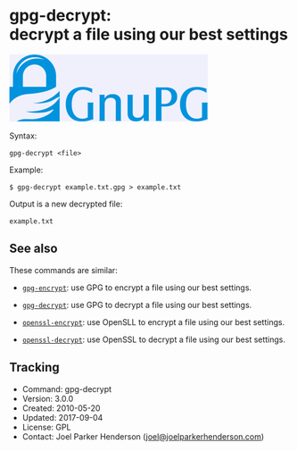 # gpg-decrypt:<br>decrypt a file using our best settings

<img src="README.png" alt="GnuPG" width="356" height="120"/>

Syntax:

    gpg-decrypt <file>
    
Example:

    $ gpg-decrypt example.txt.gpg > example.txt

Output is a new decrypted file:

    example.txt


## See also
 
These commands are similar:

  * [`gpg-encrypt`](https://github.com/SixArm/gpg-encrypt): 
    use GPG to encrypt a file using our best settings.
  
  * [`gpg-decrypt`](https://github.com/SixArm/gpg-decrypt): 
    use GPG to decrypt a file using our best settings.

  * [`openssl-encrypt`](https://github.com/SixArm/openssl-encrypt): 
    use OpenSLL to encrypt a file using our best settings.
  
  * [`openssl-decrypt`](https://github.com/SixArm/openssl-decrypt): 
    use OpenSSL to decrypt a file using our best settings.
 
 
## Tracking

  * Command: gpg-decrypt
  * Version: 3.0.0
  * Created: 2010-05-20
  * Updated: 2017-09-04
  * License: GPL
  * Contact: Joel Parker Henderson (joel@joelparkerhenderson.com)
  
  